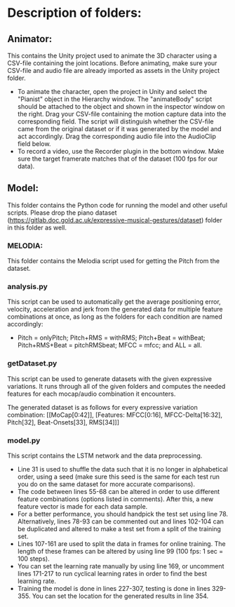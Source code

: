 # Description of folders:
## Animator:
This contains the Unity project used to animate the 3D character using a CSV-file containing the joint locations. Before animating, make sure your CSV-file and audio file are already imported as assets in the Unity project folder.

* To animate the character, open the project in Unity and select the "Pianist" object in the Hierarchy window. The "animateBody" script should be attached to the object and shown in the inspector window on the right. Drag your CSV-file containing the motion capture data into the corresponding field. The script will distinguish whether the CSV-file came from the original dataset or if it was generated by the model and act accordingly. Drag the corresponding audio file into the AudioClip field below. 
* To record a video, use the Recorder plugin in the bottom window. Make sure the target framerate matches that of the dataset (100 fps for our data).

## Model:
This folder contains the Python code for running the model and other useful scripts. Please drop the piano dataset (https://gitlab.doc.gold.ac.uk/expressive-musical-gestures/dataset) folder in this folder as well.

### MELODIA:
This folder contains the Melodia script used for getting the Pitch from the dataset.

### analysis.py
This script can be used to automatically get the average positioning error, velocity, acceleration and jerk from the generated data for multiple feature combinations at once, as long as the folders for each condition are named accordingly:
* Pitch = onlyPitch; Pitch+RMS = withRMS; Pitch+Beat = withBeat; Pitch+RMS+Beat = pitchRMSbeat; MFCC = mfcc; and ALL = all.

### getDataset.py
This script can be used to generate datasets with the given expressive variations. It runs through all of the given folders and computes the needed features for each mocap/audio combination it encounters.

The generated dataset is as follows for every expressive variation combination: [[MoCap[0:42]], [Features: MFCC[0:16], MFCC-Delta[16:32], Pitch[32], Beat-Onsets[33], RMS[34]]]

### model.py
This script contains the LSTM network and the data preprocessing.

* Line 31 is used to shuffle the data such that it is no longer in alphabetical order, using a seed (make sure this seed is the same for each test run you do on the same dataset for more accurate comparisons). 
* The code between lines 55-68 can be altered in order to use different feature combinations (options listed in comments). After this, a new feature vector is made for each data sample. 
* For a better performance, you should handpick the test set using line 78. Alternatively, lines 78-93 can be commented out and lines 102-104 can be duplicated and altered to make a test set from a split of the training set. 
* Lines 107-161 are used to split the data in frames for online training. The length of these frames can be altered by using line 99 (100 fps: 1 sec = 100 steps).
* You can set the learning rate manually by using line 169, or uncomment lines 171-217 to run cyclical learning rates in order to find the best learning rate. 
* Training the model is done in lines 227-307, testing is done in lines 329-355. You can set the location for the generated results in line 354. 
